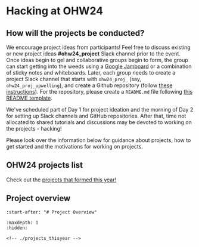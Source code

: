 # Hacking at OHW24

## How will the projects be conducted?

We encourage project ideas from participants! Feel free to discuss existing or new project ideas **#ohw24_project** Slack channel prior to the event. Once ideas begin to gel and collaborative groups begin to form, the group can start getting into the weeds using a [Google Jamboard](https://jamboard.google.com/d/1lOgVwnqQLvNRPAOEVEGnWXm8FSTuPYQWbteptKrslTM/viewer?f=0) or a combination of sticky notes and whiteboards. Later, each group needs to create a project Slack channel that starts with `ohw24_proj_` (say, `ohw24_proj_upwelling`), and create a Github repository (follow [these instructions](https://oceanhackweek.org/resources/prep/git.html#create-a-project-repository)). For the repository, please create a `README.md` file following [this README template](https://github.com/oceanhackweek/ohwyy_proj_template).

<!-- and present a visual [elevator speech](https://en.wikipedia.org/wiki/Elevator_pitch) using one [Google Slide](https://docs.google.com/presentation/d/1eQKSdFHNGMDqGJMY4d-yGnNm4UrUj5kIS2mLQGPMZC8/edit#slide=id.p),  -->

We've scheduled part of Day 1 for project ideation and the morning of Day 2 for setting up Slack channels and GitHub repositories. After that, time not allocated to shared tutorials and discussions may be devoted to working on the projects - hacking!

Please look over the information below for guidance about projects, how to get started and the motivations for working on projects.

## OHW24 projects list

Check out the [projects that formed this year!](projects_thisyear.md)

## Project overview

```{include} ../../resources/projects.md
:start-after: "# Project Overview"
```


```{toctree}
:maxdepth: 1
:hidden:

<!-- ./projects_thisyear -->
```
